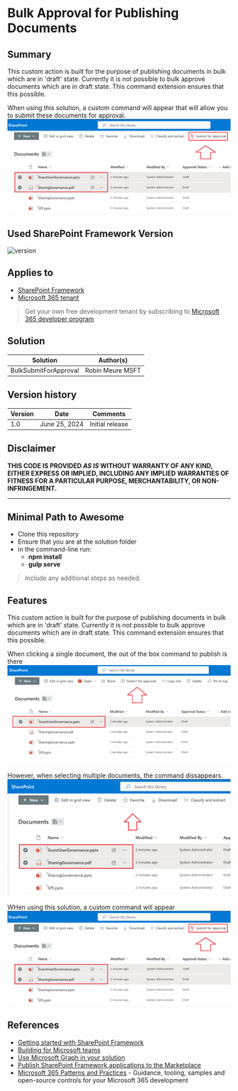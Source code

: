 # Bulk Approval for Publishing Documents

## Summary

This custom action is built for the purpose of publishing documents in bulk which are in 'draft' state.
Currently it is not possible to bulk approve documents which are in draft state. This command extension ensures that this possible.

When using this solution, a custom command will appear that will allow you to submit these documents for approval.
![Example Image](/assets/solution.png)

## Used SharePoint Framework Version

![version](https://img.shields.io/badge/version-1.18.0-green.svg)

## Applies to

- [SharePoint Framework](https://aka.ms/spfx)
- [Microsoft 365 tenant](https://docs.microsoft.com/en-us/sharepoint/dev/spfx/set-up-your-developer-tenant)

> Get your own free development tenant by subscribing to [Microsoft 365 developer program](http://aka.ms/o365devprogram)

## Solution

| Solution    | Author(s)                                               |
| ----------- | ------------------------------------------------------- |
| BulkSubmitForApproval | Robin Meure MSFT                                        |

## Version history

| Version | Date             | Comments        |
| ------- | ---------------- | --------------- |
| 1.0     | June 25, 2024 | Initial release |

## Disclaimer

**THIS CODE IS PROVIDED _AS IS_ WITHOUT WARRANTY OF ANY KIND, EITHER EXPRESS OR IMPLIED, INCLUDING ANY IMPLIED WARRANTIES OF FITNESS FOR A PARTICULAR PURPOSE, MERCHANTABILITY, OR NON-INFRINGEMENT.**

---

## Minimal Path to Awesome

- Clone this repository
- Ensure that you are at the solution folder
- in the command-line run:
  - **npm install**
  - **gulp serve**

> Include any additional steps as needed.

## Features

This custom action is built for the purpose of publishing documents in bulk which are in 'draft' state.
Currently it is not possible to bulk approve documents which are in draft state. This command extension ensures that this possible.

When clicking a single document, the out of the box command to publish is there
![Example Image](/assets/normal.png)

However, when selecting multiple documents, the command dissappears.
![Example Image](/assets/gone.png)

WHen using this solution, a custom command will appear
![Example Image](/assets/solution.png)

## References

- [Getting started with SharePoint Framework](https://docs.microsoft.com/en-us/sharepoint/dev/spfx/set-up-your-developer-tenant)
- [Building for Microsoft teams](https://docs.microsoft.com/en-us/sharepoint/dev/spfx/build-for-teams-overview)
- [Use Microsoft Graph in your solution](https://docs.microsoft.com/en-us/sharepoint/dev/spfx/web-parts/get-started/using-microsoft-graph-apis)
- [Publish SharePoint Framework applications to the Marketplace](https://docs.microsoft.com/en-us/sharepoint/dev/spfx/publish-to-marketplace-overview)
- [Microsoft 365 Patterns and Practices](https://aka.ms/m365pnp) - Guidance, tooling, samples and open-source controls for your Microsoft 365 development
